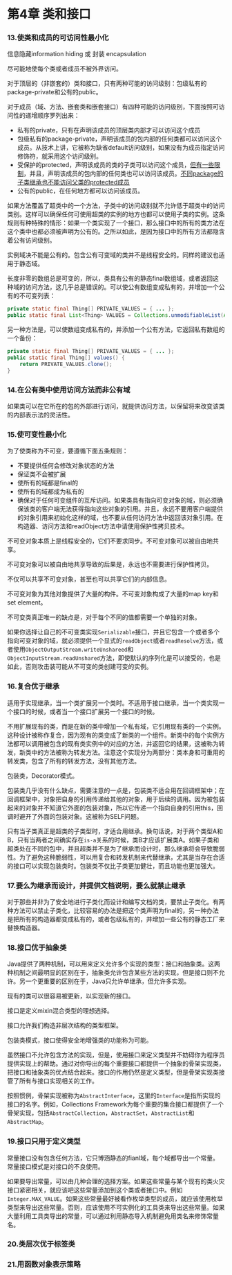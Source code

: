 # 第4章 类和接口

### 13.使类和成员的可访问性最小化

信息隐藏information hiding 或 封装 encapsulation

尽可能地使每个类或者成员不被外界访问。

对于顶层的（非嵌套的）类和接口，只有两种可能的访问级别：包级私有的package-private和公有的public。

对于成员（域、方法、嵌套类和嵌套接口）有四种可能的访问级别，下面按照可访问性的递增顺序罗列出来：

+ 私有的private，只有在声明该成员的顶层类内部才可以访问这个成员
+ 包级私有的package-private，声明该成员的包内部的任何类都可以访问这个成员。从技术上讲，它被称为缺省default访问级别，如果没有为成员指定访问修饰符，就采用这个访问级别。
+ 受保护的protected，声明该成员的类的子类可以访问这个成员，[但有一些限制](https://docs.oracle.com/javase/specs/jls/se7/html/jls-6.html)，并且，声明该成员的包内部的任何类也可以访问该成员。[不同package的子类继承也不能访问父类的protected成员](https://github.com/flyfire/YouDontKnowJava/tree/master/src/com/solarexsoft/test/testprotected)
+ 公有的public，在任何地方都可以访问该成员。

如果方法覆盖了超类中的一个方法，子类中的访问级别就不允许低于超类中的访问类别。这样可以确保任何可使用超类的实例的地方也都可以使用子类的实例。这条规则有种特殊的情形：如果一个类实现了一个接口，那么接口中的所有的类方法在这个类中也都必须被声明为公有的。之所以如此，是因为接口中的所有方法都隐含着公有访问级别。

实例域决不能是公有的。包含公有可变域的类并不是线程安全的。同样的建议也适用于静态域。

长度非零的数组总是可变的，所以，类具有公有的静态final数组域，或者返回这种域的访问方法，这几乎总是错误的。可以使公有数组变成私有的，并增加一个公有的不可变列表：

```java
private static final Thing[] PRIVATE_VALUES = { ... };
public static final List<Thing> VALUES = Collections.unmodifiableList(Arrays.asList(PRIVATE_VALUES));
```

另一种方法是，可以使数组变成私有的，并添加一个公有方法，它返回私有数组的一个备份：

```java
private static final Thing[] PRIVATE_VALUES = { ... };
public static final Thing[] values() {
    return PRIVATE_VALUES.clone();
}
```

### 14.在公有类中使用访问方法而非公有域

如果类可以在它所在的包的外部进行访问，就提供访问方法，以保留将来改变该类的内部表示法的灵活性。

### 15.使可变性最小化

为了使类称为不可变，要遵循下面五条规则：

- 不要提供任何会修改对象状态的方法
- 保证类不会被扩展
- 使所有的域都是final的
- 使所有的域都成为私有的
- 确保对于任何可变组件的互斥访问。如果类具有指向可变对象的域，则必须确保该类的客户端无法获得指向这些对象的引用。并且，永远不要用客户端提供的对象引用来初始化这样的域，也不要从任何访问方法中返回该对象引用。在构造器、访问方法和readObject方法中请使用保护性拷贝技术。

不可变对象本质上是线程安全的，它们不要求同步。不可变对象可以被自由地共享。

不可变对象可以被自由地共享导致的后果是，永远也不需要进行保护性拷贝。

不仅可以共享不可变对象，甚至也可以共享它们的内部信息。

不可变对象为其他对象提供了大量的构件。不可变对象构成了大量的map key和set element。

不可变类真正唯一的缺点是，对于每个不同的值都需要一个单独的对象。

如果你选择让自己的不可变类实现``Serializable``接口，并且它包含一个或者多个指向可变对象的域，就必须提供一个显式的``readObject``或者``readResolve``方法，或者使用``ObjectOutputStream.writeUnshareed``和``ObjectInputStream.readUnshared``方法，即使默认的序列化是可以接受的，也是如此，否则攻击装可能从不可变的类创建可变的实例。

### 16.复合优于继承

适用于实现继承，当一个类扩展另一个类时。不适用于接口继承，当一个类实现一个接口的时候，或者当一个接口扩展另一个接口的时候。

不用扩展现有的类，而是在新的类中增加一个私有域，它引用现有类的一个实例。这种设计被称作复合，因为现有的类变成了新类的一个组件。新类中的每个实例方法都可以调用被包含的现有类实例中的对应的方法，并返回它的结果，这被称为转发，新类中的方法被称为转发方法。注意这个实现分为两部分：类本身和可重用的转发类，包含了所有的转发方法，没有其他方法。

包装类，Decorator模式。

包装类几乎没有什么缺点，需要注意的一点是，包装类不适合用在回调框架中；在回调框架中，对象把自身的引用传递给其他的对象，用于后续的调用。因为被包装起来的对象并不知道它外面的包装对象，所以它传递一个指向自身的引用this，回调时避开了外面的包装对象。这被称为SELF问题。

只有当子类真正是超类的子类型时，才适合用继承。换句话说，对于两个类型A和B，只有当两者之间确实存在``is-a``关系的时候，类B才应该扩展类A。如果子类和超类处在不同的包中，并且超类并不是为了继承而设计时，那么继承将会导致脆弱性。为了避免这种脆弱性，可以用复合和转发机制来代替继承，尤其是当存在合适的接口可以实现包装类时。包装类不仅比子类更加健壮，而且功能也更加强大。

### 17.要么为继承而设计，并提供文档说明，要么就禁止继承

对于那些并非为了安全地进行子类化而设计和编写文档的类，要禁止子类化。有两种方法可以禁止子类化，比较容易的办法是把这个类声明为final的，另一种办法是把所有的构造器都变成私有的，或者包级私有的，并增加一些公有的静态工厂来替换构造器。

### 18.接口优于抽象类

Java提供了两种机制，可以用来定义允许多个实现的类型：接口和抽象类。这两种机制之间最明显的区别在于，抽象类允许包含某些方法的实现，但是接口则不允许。另一个更重要的区别在于，Java只允许单继承，但允许多实现。

现有的类可以很容易被更新，以实现新的接口。

接口是定义mixin混合类型的理想选择。

接口允许我们构造非层次结构的类型框架。

包装类模式，接口使得安全地增强类的功能称为可能。

虽然接口不允许包含方法的实现，但是，使用接口来定义类型并不妨碍你为程序员提供实现上的帮助。通过对你导出的每个重要接口都提供一个抽象的骨架实现类，把接口和抽象类的优点结合起来。接口的作用仍然是定义类型，但是骨架实现类接管了所有与接口实现相关的工作。

按照惯例，骨架实现被称为``AbstractInterface``，这里的``Interface``是指所实现的接口的名字。例如，Collections Framework为每个重要的集合接口都提供了一个骨架实现，包括``AbstractCollection``，``AbstractSet``，``AbstractList``和``AbstractMap``。

### 19.接口只用于定义类型

常量接口没有包含任何方法，它只博涵静态的fianl域，每个域都导出一个常量。常量接口模式是对接口的不良使用。

如果要导出常量，可以由几种合理的选择方案。如果这些常量与某个现有的类火灾接口紧密相关，就应该吧这些常量添加到这个类或者接口中。例如``Integer.MAX_VALUE``。如果这些常量最好被看作枚举类型的成员，就应该使用枚举类型来导出这些常量。否则，应该使用不可实例化的工具类来导出这些常量。如果大量利用工具类导出的常量，可以通过利用静态导入机制避免用类名来修饰常量名。

### 20.类层次优于标签类

### 21.用函数对象表示策略

